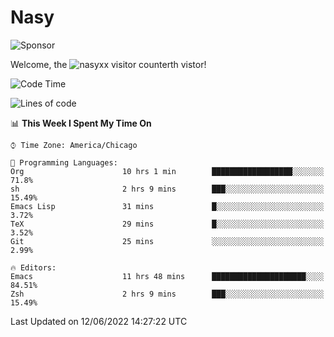 # Nasy

<!--
<p align="center">
<img height="200" src="https://github-readme-stats.vercel.app/api?username=nasyxx&count_private=true&show_icons=true&theme=dracula&include_all_commits=true"/>
<img height="200" src="https://github-readme-stats.vercel.app/api/top-langs/?username=nasyxx&theme=dracula&hide=html,jupyter+notebook&count_private=true&show_icons=true"/>
</p>

  
----------------
-->

![Sponsor](https://img.shields.io/static/v1.svg?label=Sponsor&message=%E2%9D%A4&logo=GitHub&style=flat&color=pink)
 
Welcome, the ![nasyxx visitor counter](https://count.getloli.com/get/@nasyxx?theme=rule34)th vistor!
 
<!--START_SECTION:waka-->
![Code Time](http://img.shields.io/badge/Code%20Time-2%2C477%20hrs%2052%20mins-blue)

![Lines of code](https://img.shields.io/badge/From%20Hello%20World%20I%27ve%20Written-5%20Million%20lines%20of%20code-blue)

📊 **This Week I Spent My Time On** 

```text
⌚︎ Time Zone: America/Chicago

💬 Programming Languages: 
Org                      10 hrs 1 min        ██████████████████░░░░░░░   71.8% 
sh                       2 hrs 9 mins        ███░░░░░░░░░░░░░░░░░░░░░░   15.49% 
Emacs Lisp               31 mins             █░░░░░░░░░░░░░░░░░░░░░░░░   3.72% 
TeX                      29 mins             █░░░░░░░░░░░░░░░░░░░░░░░░   3.52% 
Git                      25 mins             ░░░░░░░░░░░░░░░░░░░░░░░░░   2.99%

🔥 Editors: 
Emacs                    11 hrs 48 mins      █████████████████████░░░░   84.51% 
Zsh                      2 hrs 9 mins        ███░░░░░░░░░░░░░░░░░░░░░░   15.49%

```


 Last Updated on 12/06/2022 14:27:22 UTC
<!--END_SECTION:waka-->

<!-- ![visitors](https://visitor-badge.laobi.icu/badge?page_id=nasyxx.nasyxx) -->
